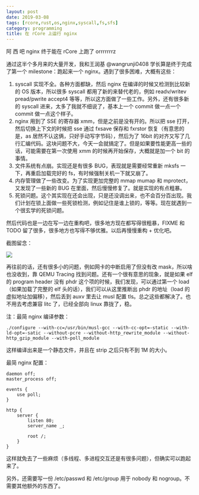 ```yaml
---
layout: post
date: 2019-03-08
tags: [rcore,rust,os,nginx,syscall,fs,sfs]
category: programming
title: 在 rCore 上运行 nginx
---
```


阿 西 吧 nginx 终于能在 rCore 上跑了 orrrrrrrz

通过这半个多月来的大量开发，我和王润基 @wangrunji0408 学长算是终于完成了第一个 milestone：跑起来一个 nginx。遇到了很多困难，大概有这些：

1. syscall 实现不全。各种方面都缺，然后 nginx 在编译的时候又检测到比较新的 OS 版本，所以很多 syscall 都用了新的来替代老的，例如 readv/writev pread/pwrite accept4 等等，所以这方面做了一些工作。另外，还有很多新的 syscall 进来，太多了我就不细说了，基本上一个 commit 做一点一个 commit 做一点这个样子。
2. nginx 用到了 SSE 的寄存器 xmm，但是之前是没有开的。所以把 sse 打开，然后切换上下文的时候把 sse 通过 fxsave 保存和 fxrstor 恢复（有意思的是，as 居然不认这俩，只好手动写字节码），然后为了 16bit 的对齐又写了几行汇编代码。这块问题不大，今天一会就搞定了。但是如果要性能更高一些的话，可能需要在第一次使用 xmm 的时候再开始保存，大概就是加一个 bit 的事情。
3. 文件系统有点崩。实现还是有很多 BUG，表现就是需要经常重新 mksfs 一下，再重启加载完好的 fs，有时候强制关机一下就又崩了。
4. 内存管理做了一些改变。为了实现更加完整的 mmap mumap 和 mprotect，又发现了一些新的 BUG 在里面，然后慢慢修复了。就是实现的有点粗暴。
5. 死锁问题。这个其实现在还会出现，只是还没调出来，也不会百分百出现。我们计划在锁上面做一些死锁检测，例如记住是谁上锁的，等等。现在就遇到一个很玄学的死锁问题。

然后代码也是一边在写一边在重构吧，很多地方现在都写得很粗暴，FIXME 和 TODO 留了很多，很多地方也写得不够优雅。以后再慢慢重构 + 优化吧。

截图留念：

![](/images/nginx.jpg)

再往前的话，还有很多小的问题，例如网卡的中断启用了但没有改 mask，所以啥也没收到，靠 QEMU Tracing 找到问题。还有一个很有意思的现象，就是如果 elf 的 program header 没有 phdr 这个项的时候，我们发现，可以通过第一个 load（如果加载了完整的 elf 头的话），我们可以从这里推断出 phdr 的地址（load 的虚拟地址加偏移），然后丢到 auxv 里去让 musl 配置 tls。总之这些都解决了。也不用去考虑兼容 litc 了，已经全部向 linux 靠拢了，稳。

注：最简 nginx 编译参数：

```
./configure --with-cc=/usr/bin/musl-gcc --with-cc-opt=-static --with-ld-opt=-satic --without-pcre --without-http_rewrite_module --without-http_gzip_module --with-poll_module
```

这样编译出来是一个静态文件，并且在 strip 之后只有不到 1M 的大小。

最简 nginx 配置：

```
daemon off;
master_process off;

events {
    use poll;
}

http {
    server {
        listen 80;
        server_name _;

        root /;
    }
}
```

这样就免去了一些麻烦（多线程、多进程交互还是有很多问题），但确实可以跑起来了。

另外，还需要写一份 /etc/passwd 和 /etc/group 用于 nobody 和 nogroup。不需要其他额外的东西了。

